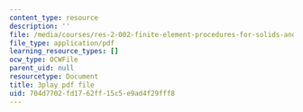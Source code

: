```yaml
---
content_type: resource
description: ''
file: /media/courses/res-2-002-finite-element-procedures-for-solids-and-structures-spring-2010/704d7702fd1762ff15c5e9ad4f29fff8_BekDicq9MdM.pdf
file_type: application/pdf
learning_resource_types: []
ocw_type: OCWFile
parent_uid: null
resourcetype: Document
title: 3play pdf file
uid: 704d7702-fd17-62ff-15c5-e9ad4f29fff8
---
```

